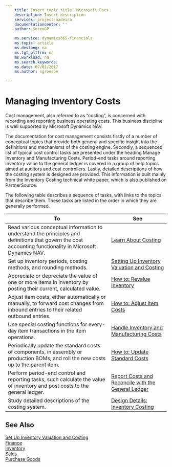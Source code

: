 ```yaml
---
    title: Insert topic title| Microsoft Docs
    description: Insert description
    services: project-madeira
    documentationcenter: ''
    author: SorenGP

    ms.service: dynamics365-financials
    ms.topic: article
    ms.devlang: na
    ms.tgt_pltfrm: na
    ms.workload: na
    ms.search.keywords:
    ms.date: 07/01/2017
    ms.author: sgroespe

---
```

# Managing Inventory Costs
Cost management, also referred to as “costing”, is concerned with recording and reporting business operating costs. This business discipline is well supported by Microsoft Dynamics NAV.  

 The documentation for cost management consists firstly of a number of conceptual topics that provide both general and specific insight into the definitions and mechanisms of the costing engine. Secondly, a sequenced list of typical cost control tasks are presented under the heading Manage Inventory and Manufacturing Costs. Period-end tasks around reporting inventory value to the general ledger is covered in a group of help topics aimed at auditors and cost controllers. Lastly, detailed descriptions of how the costing system is designed are provided. This information is built mainly from the Inventory Costing technical white paper, which is also published on PartnerSource.  

 The following table describes a sequence of tasks, with links to the topics that describe them. These tasks are listed in the order in which they are generally performed.  

|**To**|**See**|  
|------------|-------------|  
|Read various conceptual information to understand the principles and definitions that govern the cost accounting functionality in Microsoft Dynamics NAV.|[Learn About Costing](finance-learn-about-costing.md)|  
|Set up inventory periods, costing methods, and rounding methods.|[Setting Up Inventory Valuation and Costing](finance-set-up-inventory-valuation-and-costing.md)|
|Appreciate or depreciate the value of one or more items in inventory by posting their current, calculated value.|[How to: Revalue Inventory](inventory-how-revalue-inventory.md)|
|Adjust item costs, either automatically or manually, to forward cost changes from inbound entries to their related outbound entries.|[How to: Adjust Item Costs](inventory-how-adjust-item-costs.md)|
|Use special costing functions for every-day item transactions in the item operations.|[Handle Inventory and Manufacturing Costs](finance-handle-inventory-and-manufacturing-costs.md)|  
|Periodically update the standard costs of components, in assembly or production BOMs, and roll the new costs up to the parent item.|[How to: Update Standard Costs](finance-how-to-update-standard-costs.md)|
|Perform period-end control and reporting tasks, such calculate the value of inventory and post costs to the general ledger.|[Report Costs and Reconcile with the General Ledger](finance-report-costs-and-reconcile-with-the-general-ledger.md)|  
|Study detailed descriptions of the costing system.|[Design Details: Inventory Costing](design-details-inventory-costing.md)|  

## See Also  
 [Set Up Inventory Valuation and Costing](finance-set-up-inventory-valuation-and-costing.md)   
 [Finance](finance.md)  
 [Inventory](inventory-manage-inventory.md)   
 [Sales](sales-manage-sales.md)   
 [Purchase Goods](purchases-manage-purchases.md)  
